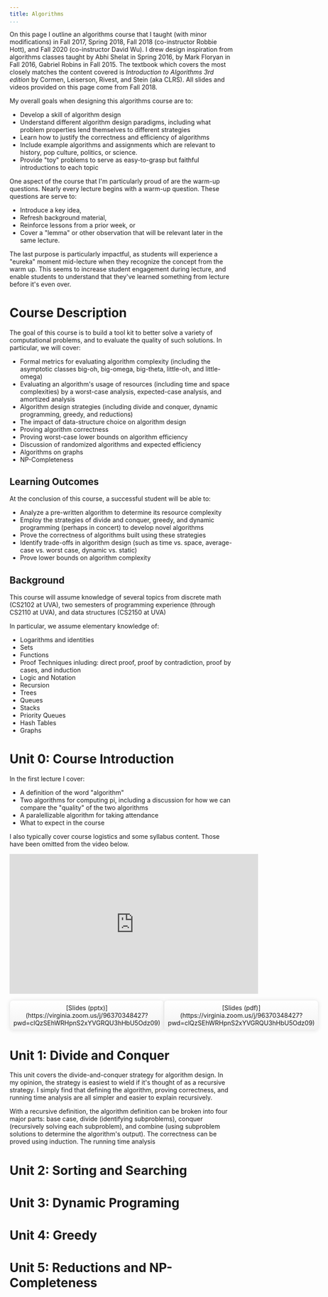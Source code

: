 ```yaml
---
title: Algorithms
...
```


On this page I outline an algorithms course that I taught (with minor modifications) in Fall 2017, Spring 2018, Fall 2018 (co-instructor Robbie Hott), and Fall 2020 (co-instructor David Wu). I drew design inspiration from algorithms classes taught by Abhi Shelat in Spring 2016, by Mark Floryan in Fall 2016, Gabriel Robins in Fall 2015. The textbook which covers the most closely matches the content covered is *Introduction to Algorithms 3rd edition* by Cormen, Leiserson, Rivest, and Stein (aka CLRS). All slides and videos provided on this page come from Fall 2018.

My overall goals when designing this algorithms course are to:
- Develop a skill of algorithm design
- Understand different algorithm design paradigms, including what problem properties lend themselves to different strategies
- Learn how to justify the correctness and efficiency of algorithms
- Include example algorithms and assignments which are relevant to history, pop culture, politics, or science.
- Provide "toy" problems to serve as easy-to-grasp but faithful introductions to each topic

One aspect of the course that I'm particularly proud of are the warm-up questions. Nearly every lecture begins with a warm-up question. These questions are serve to:
- Introduce a key idea,
- Refresh background material,
- Reinforce lessons from a prior week, or
- Cover a "lemma" or other observation that will be relevant later in the same lecture.

The last purpose is particularly impactful, as students will experience a "eureka" moment mid-lecture when they recognize the concept from the warm up. This seems to increase student engagement during lecture, and enable students to understand that they've learned something from lecture before it's even over.

# Course Description

The goal of this course is to build a tool kit to better solve a variety of computational problems, and to evaluate the quality of such solutions. In particular, we will cover:

- Formal metrics for evaluating algorithm complexity (including the asymptotic classes big-oh, big-omega, big-theta, little-oh, and little-omega)
- Evaluating an algorithm's usage of resources (including time and space complexities) by a worst-case analysis, expected-case analysis, and amortized analysis
- Algorithm design strategies (including divide and conquer, dynamic programming, greedy, and reductions)
- The impact of data-structure choice on algorithm design
- Proving algorithm correctness
- Proving worst-case lower bounds on algorithm efficiency
- Discussion of randomized algorithms and expected efficiency
- Algorithms on graphs
- NP-Completeness

## Learning Outcomes

At the conclusion of this course, a successful student will be able to:

- Analyze a pre-written algorithm to determine its resource complexity
- Employ the strategies of divide and conquer, greedy, and dynamic programming (perhaps in concert) to develop novel algorithms
- Prove the correctness of algorithms built using these strategies
- Identify trade-offs in algorithm design (such as time vs. space, average-case vs. worst case, dynamic vs. static)
- Prove lower bounds on algorithm complexity

## Background

This course will assume knowledge of several topics from discrete math (CS2102 at UVA), two semesters of programming experience (through CS2110 at UVA), and data structures (CS2150 at UVA)

In particular, we assume elementary knowledge of:

- Logarithms and identities 
- Sets 
- Functions 
- Proof Techniques inluding: direct proof, proof by contradiction, proof by cases, and induction
- Logic and Notation
- Recursion 
- Trees
- Queues
- Stacks
- Priority Queues
- Hash Tables
- Graphs

# Unit 0: Course Introduction

In the first lecture I cover:

- A definition of the word "algorithm"
- Two algorithms for computing pi, including a discussion for how we can compare the "quality" of the two algorithms
- A paralellizable algorithm for taking attendance
- What to expect in the course

I also typically cover course logistics and some syllabus content. Those have been omitted from the video below.


<center><p>
<iframe width="560" height="315" src="https://youtube.com/embed/bUyWLT5MKEw" frameborder="0" allow="accelerometer; autoplay; clipboard-write; encrypted-media; gyroscope; picture-in-picture" allowfullscreen></iframe><br>


<div style="display:table-cell; font-size:100%; margin: 1em auto; padding:1ex; box-shadow: 0 1px 10px rgba(0,0,0,.1); border: thin solid #eee; border-radius:1ex; background-image: linear-gradient(to bottom, #ffffff, #f2f2f2);">[Slides (pptx)](https://virginia.zoom.us/j/96370348427?pwd=clQzSEhWRHpnS2xYVGRQU3hHbU5Odz09)</div> <div style="display:table-cell; font-size:100%; margin: 1em auto; padding:1ex; box-shadow: 0 1px 10px rgba(0,0,0,.1); border: thin solid #eee; border-radius:1ex; background-image: linear-gradient(to bottom, #ffffff, #f2f2f2);">[Slides (pdf)](https://virginia.zoom.us/j/96370348427?pwd=clQzSEhWRHpnS2xYVGRQU3hHbU5Odz09)</div></center>

# Unit 1: Divide and Conquer

This unit covers the divide-and-conquer strategy for algorithm design. In my opinion, the strategy is easiest to wield if it's thought of as a recursive strategy. I simply find that defining the algorithm, proving correctness, and running time analysis are all simpler and easier to explain recursively. 

With a recursive definition, the algorithm definition can be broken into four major parts: base case, divide (identifying subproblems), conquer (recursively solving each subproblem), and combine (using subproblem solutions to determine the algorithm's output). The correctness can be proved using induction. The running time analysis 

# Unit 2: Sorting and Searching

# Unit 3: Dynamic Programing

# Unit 4: Greedy

# Unit 5: Reductions and NP-Completeness





